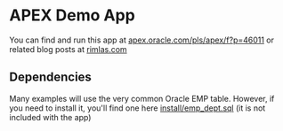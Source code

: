 # APEX Demo App
You can find and run this app at <a href="https://apex.oracle.com/pls/apex/f?p=46011">apex.oracle.com/pls/apex/f?p=46011</a> or related blog posts at [rimlas.com](http://rimblas.com)

## Dependencies
Many examples will use the very common Oracle EMP table.
However, if you need to install it, you'll find one here [install/emp_dept.sql](install/emp_dept.sql) (it is not included with the app)

